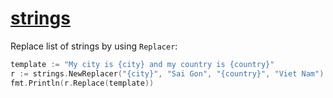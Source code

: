 # [strings](https://golang.org/pkg/strings/)

Replace list of strings by using `Replacer`:

```go
template := "My city is {city} and my country is {country}"
r := strings.NewReplacer("{city}", "Sai Gon", "{country}", "Viet Nam")
fmt.Println(r.Replace(template))
```
